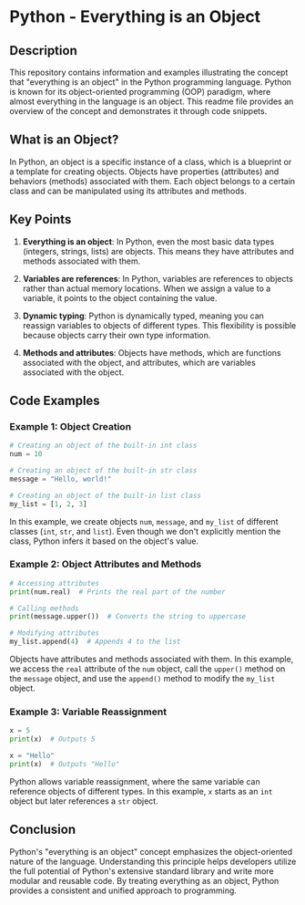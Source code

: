# Python - Everything is an Object

## Description

This repository contains information and examples illustrating the concept that "everything is an object" in the Python programming language. Python is known for its object-oriented programming (OOP) paradigm, where almost everything in the language is an object. This readme file provides an overview of the concept and demonstrates it through code snippets.

## What is an Object?

In Python, an object is a specific instance of a class, which is a blueprint or a template for creating objects. Objects have properties (attributes) and behaviors (methods) associated with them. Each object belongs to a certain class and can be manipulated using its attributes and methods.

## Key Points

1. **Everything is an object**: In Python, even the most basic data types (integers, strings, lists) are objects. This means they have attributes and methods associated with them.

2. **Variables are references**: In Python, variables are references to objects rather than actual memory locations. When we assign a value to a variable, it points to the object containing the value.

3. **Dynamic typing**: Python is dynamically typed, meaning you can reassign variables to objects of different types. This flexibility is possible because objects carry their own type information.

4. **Methods and attributes**: Objects have methods, which are functions associated with the object, and attributes, which are variables associated with the object.

## Code Examples

### Example 1: Object Creation

```python
# Creating an object of the built-in int class
num = 10

# Creating an object of the built-in str class
message = "Hello, world!"

# Creating an object of the built-in list class
my_list = [1, 2, 3]
```

In this example, we create objects `num`, `message`, and `my_list` of different classes (`int`, `str`, and `list`). Even though we don't explicitly mention the class, Python infers it based on the object's value.

### Example 2: Object Attributes and Methods

```python
# Accessing attributes
print(num.real)  # Prints the real part of the number

# Calling methods
print(message.upper())  # Converts the string to uppercase

# Modifying attributes
my_list.append(4)  # Appends 4 to the list
```

Objects have attributes and methods associated with them. In this example, we access the `real` attribute of the `num` object, call the `upper()` method on the `message` object, and use the `append()` method to modify the `my_list` object.

### Example 3: Variable Reassignment

```python
x = 5
print(x)  # Outputs 5

x = "Hello"
print(x)  # Outputs "Hello"
```

Python allows variable reassignment, where the same variable can reference objects of different types. In this example, `x` starts as an `int` object but later references a `str` object.

## Conclusion

Python's "everything is an object" concept emphasizes the object-oriented nature of the language. Understanding this principle helps developers utilize the full potential of Python's extensive standard library and write more modular and reusable code. By treating everything as an object, Python provides a consistent and unified approach to programming.
